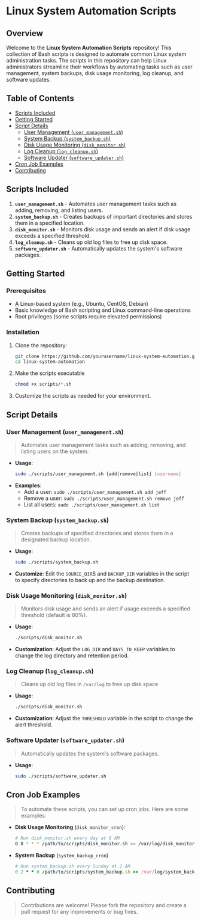 # Linux System Automation Scripts

## Overview

Welcome to the **Linux System Automation Scripts** repository! This collection of Bash scripts is designed to automate common Linux system administration tasks. The scripts in this repository can help Linux administrators streamline their workflows by automating tasks such as user management, system backups, disk usage monitoring, log cleanup, and software updates.

## Table of Contents

- [Scripts Included](#scripts-included)
- [Getting Started](#getting-started)
- [Script Details](#script-details)
  - [User Management (`user_management.sh`)](#user-management-(`user-management.sh`))
  - [System Backup (`system_backup.sh`)](#system-backup-systembackupsh)
  - [Disk Usage Monitoring (`disk_monitor.sh`)](#disk-usage-monitoring-diskmonitorsh)
  - [Log Cleanup (`log_cleanup.sh`)](#log-cleanup-logcleanupsh)
  - [Software Updater (`software_updater.sh`)](#software-updater-softwareupdatersh)
- [Cron Job Examples](#cron-job-examples)
- [Contributing](#contributing)

## Scripts Included

1. **`user_management.sh`** - Automates user management tasks such as adding, removing, and listing users.
2. **`system_backup.sh`** - Creates backups of important directories and stores them in a specified location.
3. **`disk_monitor.sh`** - Monitors disk usage and sends an alert if disk usage exceeds a specified threshold.
4. **`log_cleanup.sh`** - Cleans up old log files to free up disk space.
5. **`software_updater.sh`** - Automatically updates the system's software packages.

## Getting Started

### Prerequisites

- A Linux-based system (e.g., Ubuntu, CentOS, Debian)
- Basic knowledge of Bash scripting and Linux command-line operations
- Root privileges (some scripts require elevated permissions)

### Installation

1. Clone the repository:
   ```bash
   git clone https://github.com/yourusername/linux-system-automation.git
   cd linux-system-automation
   ```
2. Make the scripts executable
   ```bash
   chmod +x scripts/*.sh
   ```
3. Customize the scripts as needed for your environment.

## Script Details

### User Management (`user_management.sh`)
> Automates user management tasks such as adding, removing, and listing users on the system.
* **Usage**:
  ```bash
  sudo ./scripts/user_management.sh {add|remove|list} [username]
  ```
* **Examples**:
  - Add a user: `sudo ./scripts/user_management.sh add jeff`
  - Remove a user: `sudo ./scripts/user_management.sh remove jeff`
  - List all users: `sudo ./scripts/user_management.sh list`

### System Backup (`system_backup.sh`)
> Creates backups of specified directories and stores them in a designated backup location.
* **Usage**:
  ```bash
  sudo ./scripts/system_backup.sh
  ```
* **Customize**: Edit the `SOURCE_DIR`S and `BACKUP_DIR` variables in the script to specify directories to back up and the backup destination.
  
### Disk Usage Monitoring (`disk_monitor.sh`)
> Monitors disk usage and sends an alert if usage exceeds a specified threshold (default is 80%).
* **Usage**:
  ```bash
  ./scripts/disk_monitor.sh
  ```
* **Customization**: Adjust the `LOG_DIR` and `DAYS_TO_KEEP` variables to change the log directory and retention period.
  
### Log Cleanup (`log_cleanup.sh`)
> Cleans up old log files in `/var/log` to free up disk space
* **Usage**:
  ```bash
  ./scripts/disk_monitor.sh
  ```
* **Customization**: Adjust the `THRESHOLD` variable in the script to change the alert threshold.

### Software Updater (`software_updater.sh`)
> Automatically updates the system's software packages.
* **Usage**:
  ```bash
  sudo ./scripts/software_updater.sh
  ```

## Cron Job Examples
> To automate these scripts, you can set up cron jobs. Here are some examples:
* **Disk Usage Monitoring** (`disk_monitor_cron`):
   ```bash
  # Run disk_monitor.sh every day at 8 AM
  0 8 * * * /path/to/scripts/disk_monitor.sh >> /var/log/disk_monitor.log 2>&1

  ```
* **System Backup** (`system_backup_cron`)
   ```ruby
  # Run system_backup.sh every Sunday at 2 AM
  0 2 * * 0 /path/to/scripts/system_backup.sh >> /var/log/system_backup.log 2>&1


  ```
## Contributing
> Contributions are welcome! Please fork the repository and create a pull request for any improvements or bug fixes.

